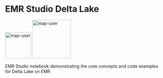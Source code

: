 # EMR Studio Delta Lake

<img width="85" alt="map-user" src="https://img.shields.io/badge/views-083-green"> <img width="125" alt="map-user" src="https://img.shields.io/badge/unique visits-040-green">

EMR Studio notebook demonstrating the core concepts and code examples for Delta Lake on EMR
